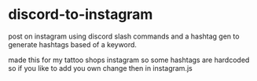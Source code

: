# discord-to-instagram
post on instagram using discord slash commands and a hashtag gen to generate hashtags based of a keyword.

made this for my tattoo shops instagram so some hashtags are hardcoded so if you like to add you own change then in instagram.js
